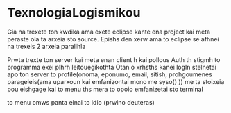 # TexnologiaLogismikou

Gia na trexete ton kwdika ama exete eclipse kante ena project kai meta peraste ola ta arxeia sto source. Epishs den xerw ama to eclipse se afhnei na trexeis 2 arxeia parallhla

Prwta trexte ton server kai meta enan client h kai pollous
Auth th stigmh to programma exei plhrh leitouegikothta
Otan o xrhsths kanei logIn stelnetai apo ton server to profile(onoma, eponumo, email, sitish, prohgoumenes parageleis(ama uparxoun kai emfanizontai mono me syso() )) me ta stoixeia pou eishgage kai to menu ths mera to opoio emfanizetai sto terminal

to menu omws panta einai to idio (prwino deuteras)



